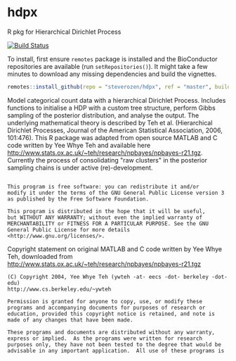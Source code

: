 # hdpx
R pkg for Hierarchical Dirichlet Process

[![Build Status](https://travis-ci.com/steverozen/hdpx.svg?branch=master)](https://travis-ci.com/steverozen/hdpx)

To install, first ensure `remotes` package is installed and the BioConductor repositories are available (run `setRepositories()`). 
It might take a few minutes to download any missing dependencies and build the vignettes. 
```R
remotes::install_github(repo = "steverozen/hdpx", ref = "master", build_vignettes = FALSE)
```


Model categorical count data with a hierarchical Dirichlet
    Process. Includes functions to initialise a HDP with a custom tree
    structure, perform Gibbs sampling of the posterior distribution,
    and analyse the output. The underlying mathematical theory is
    described by Teh et al. (Hierarchical Dirichlet Processes,
    Journal of the American Statistical Association, 2006, 101:476). This R
    package was adapted from open source MATLAB and C code written by Yee Whye
    Teh and available here
    http://www.stats.ox.ac.uk/~teh/research/npbayes/npbayes-r21.tgz.
    Currently the process of consolidating "raw clusters" in the 
    posterior sampling chains is under active (re)-development.

```

This program is free software: you can redistribute it and/or 
modify it under the terms of the GNU General Public License version 3 
as published by the Free Software Foundation. 

This program is distributed in the hope that it will be useful, 
but WITHOUT ANY WARRANTY; without even the implied warranty of 
MERCHANTABILITY or FITNESS FOR A PARTICULAR PURPOSE. See the GNU 
General Public License for more details <http://www.gnu.org/licenses/>. 
```

Copyright statement on original MATLAB and C code written by Yee Whye Teh, downloaded from 
http://www.stats.ox.ac.uk/~teh/research/npbayes/npbayes-r21.tgz

```
(C) Copyright 2004, Yee Whye Teh (ywteh -at- eecs -dot- berkeley -dot- edu)
http://www.cs.berkeley.edu/~ywteh

Permission is granted for anyone to copy, use, or modify these
programs and accompanying documents for purposes of research or
education, provided this copyright notice is retained, and note is
made of any changes that have been made.
 
These programs and documents are distributed without any warranty,
express or implied.  As the programs were written for research
purposes only, they have not been tested to the degree that would be
advisable in any important application.  All use of these programs is
```
